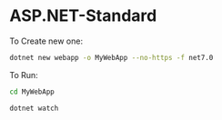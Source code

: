 # ASP.NET-Standard
To Create new one:
```bash
dotnet new webapp -o MyWebApp --no-https -f net7.0
```
To Run:
```bash
cd MyWebApp

dotnet watch
```
